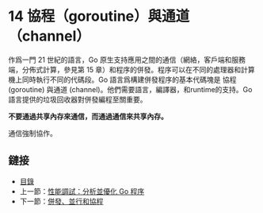 # 14 協程（goroutine）與通道（channel）

作爲一門 21 世紀的語言，Go 原生支持應用之間的通信（網絡，客戶端和服務端，分佈式計算，參見第 15 章）和程序的併發。程序可以在不同的處理器和計算機上同時執行不同的代碼段。Go 語言爲構建併發程序的基本代碼塊是 協程 (goroutine) 與通道 (channel)。他們需要語言，編譯器，和runtime的支持。Go 語言提供的垃圾回收器對併發編程至關重要。

**不要通過共享內存來通信，而通過通信來共享內存。**

通信強制協作。

## 鏈接

- [目錄](directory.md)
- 上一節：[性能調試：分析並優化 Go 程序](13.10.md)
- 下一節：[併發、並行和協程](14.1.md)
